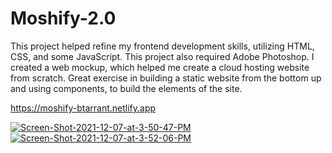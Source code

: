 # Moshify-2.0

This project helped refine my frontend development skills, utilizing HTML, CSS, and some JavaScript. This project also required Adobe Photoshop. I created a web mockup, which helped me create a cloud hosting website from scratch. Great exercise in building a static website from the bottom up and using components, to build the elements of the site.

https://moshify-btarrant.netlify.app

<a href="https://ibb.co/7tmvZNj"><img src="https://i.ibb.co/234qCYW/Screen-Shot-2021-12-07-at-3-50-47-PM.png" alt="Screen-Shot-2021-12-07-at-3-50-47-PM" border="0"></a>
<a href="https://ibb.co/NYmY8vF"><img src="https://i.ibb.co/9YVYFDp/Screen-Shot-2021-12-07-at-3-52-06-PM.png" alt="Screen-Shot-2021-12-07-at-3-52-06-PM" border="0"></a>
